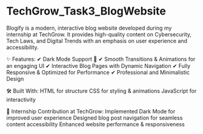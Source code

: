 # TechGrow_Task3_BlogWebsite
Blogify is a modern, interactive blog website developed during my internship at TechGrow. It provides high-quality content on Cybersecurity, Tech Laws, and Digital Trends with an emphasis on user experience and accessibility.

✨ Features:
✔ Dark Mode Support 🌙
✔ Smooth Transitions & Animations for an engaging UI
✔ Interactive Blog Pages with Dynamic Navigation
✔ Fully Responsive & Optimized for Performance
✔ Professional and Minimalistic Design

🛠️ Built With:
HTML for structure
CSS for styling & animations
JavaScript for interactivity

🎯 Internship Contribution at TechGrow:
Implemented Dark Mode for improved user experience
Designed blog post navigation for seamless content accessibility
Enhanced website performance & responsiveness
